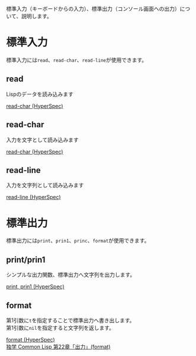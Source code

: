 標準入力（キーボードからの入力）、標準出力（コンソール画面への出力）について、説明します。  

# 標準入力

標準入力には`read`、`read-char`、`read-line`が使用できます。

## read

Lispのデータを読み込みます

[read-char (HyperSpec)](http://www.lispworks.com/documentation/HyperSpec/Body/f_rd_rd.htm)

## read-char

入力を文字として読み込みます

[read-char (HyperSpec)](http://www.lispworks.com/documentation/HyperSpec/Body/f_rd_cha.htm)

## read-line

入力を文字列として読み込みます

[read-line (HyperSpec)](http://www.lispworks.com/documentation/HyperSpec/Body/f_rd_lin.htm)

# 標準出力

標準出力には`print`、`prin1`、`princ`、`format`が使用できます。

## print/prin1

シンプルな出力関数、標準出力へ文字列を出力します。

[print, prin1 (HyperSpec)](http://www.lispworks.com/documentation/HyperSpec/Body/f_wr_pr.htm)

## format

第1引数に`t`を指定することで標準出力へ書き出します。  
第1引数に`nil`を指定すると文字列を返します。

[format (HyperSpec)](http://www.lispworks.com/documentation/HyperSpec/Body/f_format.htm)  
[独学 Common Lisp 第22章「出力」(format)](https://lisp.satoshiweb.net/2018/01/printer.html)
